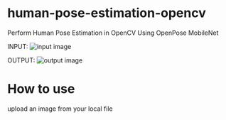 # human-pose-estimation-opencv
Perform Human Pose Estimation in OpenCV Using OpenPose MobileNet

INPUT:
![input image](https://github.com/user-attachments/assets/2d316afa-e3a9-45cd-b70f-d2eeb1f7403e)

OUTPUT:
![output image](https://github.com/user-attachments/assets/fca20bb6-0301-4b0a-8114-3f83aff83082)


# How to use

upload an image from your local file
